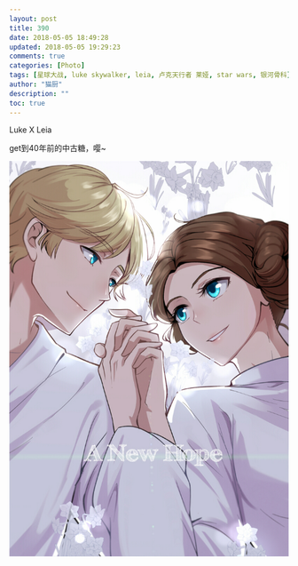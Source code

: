 ```yaml
---
layout: post
title: 390
date: 2018-05-05 18:49:28
updated: 2018-05-05 19:29:23
comments: true
categories: [Photo]
tags: [星球大战, luke skywalker, leia, 卢克天行者 莱娅, star wars, 银河骨科]
author: "猫厨"
description: ""
toc: true
---
```


<p>Luke X Leia</p> 
<p>get到40年前的中古糖，嘤~</p>

![](https://raw.githubusercontent.com/alicewish/meowchain247/master/img_cVZNdzJtQk9JV2RBMitzN3o0amFKMjVnQjBSREQ4UWFzYUF6UEx5ZjhzckUzSm0wZTFpS0JBPT0.jpg)
